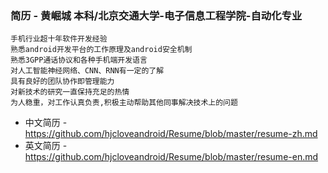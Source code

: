 ### 简历 - 黄崛城 本科/北京交通大学-电子信息工程学院-自动化专业 
```
手机行业超十年软件开发经验
熟悉android开发平台的工作原理及android安全机制
熟悉3GPP通话协议和各种手机端开发语言
对人工智能神经网络、CNN、RNN有一定的了解
具有良好的团队协作即管理能力
对新技术的研究一直保持充足的热情
为人稳重，对工作认真负责,积极主动帮助其他同事解决技术上的问题
```
- 中文简历 - https://github.com/hjcloveandroid/Resume/blob/master/resume-zh.md
- 英文简历 - https://github.com/hjcloveandroid/Resume/blob/master/resume-en.md



